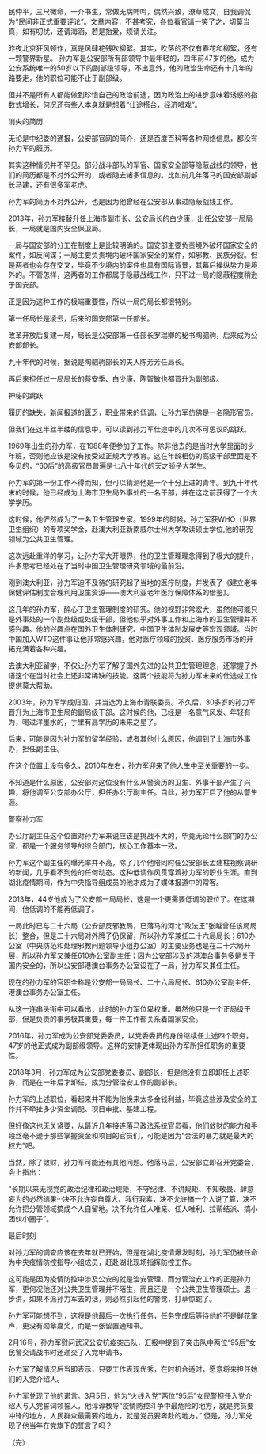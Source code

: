 民仲平，三尺微命，一介书生，常做无病呻吟，偶然兴致，潦草成文，自我调侃为“民间非正式重要评论”。文章内容，不甚考究，各位看官请一笑了之，切莫当真，如有叨扰，还请海涵，若是抬爱，烦请关注。

昨夜北京狂风顿作，真是风肆花残吹柳絮。其实，吹落的不仅有春花和柳絮，还有一颗警界新星。 孙力军是公安部所有部领导中最年轻的，四年前47岁的他，成为公安系统唯一的50岁以下的副部级领导，不出意外，他的政治生命还有十几年的路要走，他的职位可能不止于副部级。

但并不是所有人都能做到珍惜自己的政治前途，因为政治上的进步意味着诱惑的指数式增长，何况还有些人本身就是想着“仕途搭台，经济唱戏”。

消失的简历

无论是中纪委的通报，公安部官网的简介，还是百度百科等各种网络信息，都没有孙力军的履历。

其实这种情况并不罕见。部分战斗部队的军官、国家安全部等隐蔽战线的领导，他们的简历都是不对外公开的，或者隐去诸多信息的。比如前几年落马的国安部副部长马建，还有很多军老虎。

孙力军的简历不对外公开，也是因为他曾经在公安部从事过隐蔽战线工作。

2013年，孙力军接替升任上海市副市长、公安局长的白少康，出任公安部一局局长，一局就是国内安全保卫局。

一局与国安部的分工在制度上是比较明确的。国安部主要负责境外破坏国家安全的案件，如反间谍；一局主要负责境内破坏国家安全的案件，如邪教、民族分裂。但是两者也会存在交叉，毕竟不少境内的案件也具有国际背景，其幕后操纵势力是境外的。不管怎样，这两者的工作都属于隐蔽战线工作，只不过一局的隐蔽程度稍逊于国安部。

正是因为这种工作的极端重要性，所以一局的局长都很特别。

第一任局长是凌云，后来的国安部第一任部长。

改革开放后复建一局，局长是公安部第一任部长罗瑞卿的秘书陶驷驹，后来成为公安部部长。

九十年代的时候，据说是陶驷驹部长的夫人陈芳芳任局长。

再后来担任过一局局长的蔡安季、白少康、陈智敏也都晋升为副部级。

神秘的跳跃

履历的缺失，新闻报道的匮乏，职业带来的低调，让孙力军仿佛是一名隐形官员。

但我们在这半丝半缕的信息中，可以读到孙力军仕途中的几次不可思议的跳跃。

1969年出生的孙力军，在1988年便参加了工作。除非他去的是当时大学里面的少年班，否则他应该是没有接受过正规大学教育。这在年龄相仿的高级干部里面是不多见的，“60后”的高级官员普遍是七八十年代的天之骄子大学生。

孙力军的第一份工作不得而知，但可以猜测他是一个十分上进的青年。到九十年代末的时候，他已经成为上海市卫生局外事处的一名干部，并在这之前获得了一个大学学历。

这时候，他俨然成为了一名卫生管理专家。1999年的时候，孙力军获WHO（世界卫生组织）的专项奖学金，赴澳大利亚新南威尔士州大学攻读硕士学位,他的研究领域为公共卫生管理。

这次远赴重洋的学习，让孙力军大开眼界，他的卫生管理理念得到了极大的提升，许多思考已经处在了当时中国卫生管理研究领域的最前沿。

刚到澳大利亚，孙力军迫不及待的研究起了当地的医疗制度，并发表了《建立老年保健评估制度合理利用卫生资源——澳大利亚老年医疗保障体系的借鉴》。

这几年的孙力军，醉心于卫生管理制度的研究。他的视野非常宏大，虽然他可能只是外事处的一个副处级或处级干部，但他似乎对外事工作和上海市的卫生管理并不感兴趣。他的兴趣点在国外卫生体制研究、中国卫生体制发展史等宏观领域。当时中国加入WTO这件事让他非常感兴趣，他对医疗领域的投资、医疗服务市场的开拓充满着各种兴趣。

去澳大利亚留学，不仅让孙力军了解了国外先进的公共卫生管理理念，还掌握了外语这个在当时社会上还非常稀缺的技能。这两个技能将为孙力军未来的仕途或工作提供莫大帮助。

2003年，孙力军学成归国，并当选为上海市青联委员。不久后，30多岁的孙力军晋升为上海市卫生局的副局级干部。这时候的他，已经是一名意气风发、年轻有为，喝过洋墨水的，手里有高学历的未来之星了。

后来，可能是因为孙力军的留学经验，或者其他什么原因，他调到了上海市外事办，担任副主任。

在这个位置上没有多久，2010年左右，孙力军迎来了他人生中至关重要的一步。

不知道是什么原因，公安部对这位没有什么从警资历的卫生、外事干部产生了兴趣，将他调至公安部办公厅，担任办公厅副主任。自此，孙力军开启了他的从警生涯。

警察孙力军

办公厅副主任这个位置对孙力军来说应该是挑战不大的，毕竟无论什么部门的办公室，都是一个服务领导的综合部门，核心工作基本一致。

孙力军这个副主任的曝光率并不高，除了几个他陪同时任公安部长孟建柱视察调研的新闻，几乎看不到他的任何动态。这种低调作风贯穿着孙力军的职业生涯。直到湖北疫情期间，作为中央指导组成员的他才成为了媒体报道中的常客。

2013年，44岁他成为了公安部一局局长，这是一个更需要低调的职位了。在这期间，他低调的不能再低调了。

一局此时已与二十六局（公安部反邪教局，已落马的河北“政法王”张越曾任该局局长）整合，但是二十六局对外牌子仍保留，所以孙力军兼任二十六局局长；610办公室（中央防范和处理邪教问题领导小组办公室）的主要业务也是在二十六局开展，所以孙力军又兼任610办公室副主任；因为公安部涉及的港澳台事务多是关于国内安全的，所以公安部港澳台事务办公室设在了一局，孙力军又兼任主任。

现在的孙力军的官职全称是公安部一局局长、二十六局局长、610办公室副主任、港澳台事务办公室主任。

从这一连串头衔中可以看出，此时的孙力军位卑权重。虽然他只是一个正局级干部，但是负责的事务极其重要，每一件工作都关系着国家安全。

2016年，孙力军成为公安部党委委员，以党委委员的身份继续任上述四个职务，47岁的他正式成为副部级领导。这样的安排更体现出孙力军所担任职务的重要性。

2018年3月，孙力军成为公安部党委委员、副部长，但是他没有立即卸任上述职务，而是在一年后才卸任，成为分管治安工作的副部长。

孙力军的上述职位，看起来并不能为他换来太多金钱利益，毕竟这些涉及安全的工作并不牵扯多少资金调配、项目审批、基建工程。

但好像这也无关紧要，从最近几年接连落马政法系统官员看，他们敛财的能力和手段丝毫不逊于那些掌握资金和项目的官员们，可能是因为“合法的暴力就是最大的权力”吧。

当然，除了敛财，孙力军可能还有其他问题。他落马后，公安部立即召开党委会，会上指出：

“长期以来无视党的政治纪律和政治规矩，不守纪律、不讲规矩、不知敬畏、肆意妄为的必然结果···决不允许妄自尊大、我行我素，决不允许搞一个人说了算，决不允许把分管领域搞成个人自留地。决不允许任人唯亲、任人唯利、拉帮结派、搞小团伙小圈子”。

最后时刻

对孙力军的调查应该在去年就已开始，但是在湖北疫情爆发时刻，孙力军仍被任命为中央疫情防控指导小组成员，赶赴湖北现场指挥防控工作。

这可能是因为疫情防控中涉及公安的就是治安管理，而分管治安工作的正是孙力军，更何况他还对公共卫生管理并不陌生，而且还是一个公共卫生管理硕士。退一步讲，如果不派孙力军去的话，则必然引起他的警觉，打草惊蛇了。

孙力军可能想不到，这将是他最后一次执行任务，任务完成后等待他的不是鲜花掌声，更没有勋章嘉奖，而是一张留置通知书。

2月16号，孙力军慰问武汉公安抗疫突击队，汇报中提到了突击队中两位“95后”女民警交请战书时还递交了入党申请书。

孙力军了解情况后当即表示，只要工作表现优秀，在时机合适时，愿意将来担任她们的入党介绍人。

孙力军兑现了他的诺言。3月5日，他为“火线入党”两位“95后”女民警担任入党介绍人与入党誓词领誓人，他谆谆教导“疫情防控斗争中最危险的地方，就是党员要冲锋的地方，人民群众最需要的地方，就是党员要奔赴的地方。” 但是，孙力军兑现了他当年在党旗下的誓言了吗？

（完）  
